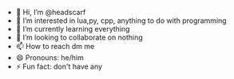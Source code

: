 - 👋 Hi, I’m @headscarf
- 👀 I’m interested in lua,py, cpp, anything to do with programming
- 🌱 I’m currently learning everything 
- 💞️ I’m looking to collaborate on nothing
- 📫 How to reach dm me
- 😄 Pronouns: he/him
- ⚡ Fun fact: don't have any

<!---
headscarf/headscarf is a ✨ special ✨ repository because its `README.md` (this file) appears on your GitHub profile.
You can click the Preview link to take a look at your changes.
--->
